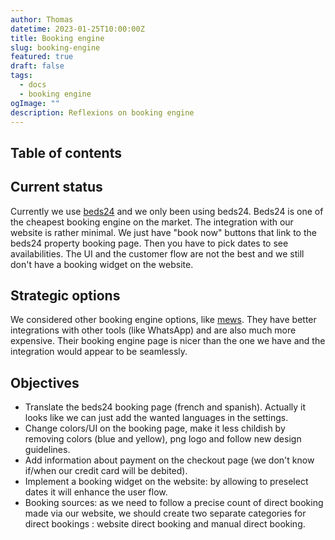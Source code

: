 ```yaml
---
author: Thomas
datetime: 2023-01-25T10:00:00Z
title: Booking engine
slug: booking-engine
featured: true
draft: false
tags:
  - docs
  - booking engine
ogImage: ""
description: Reflexions on booking engine
---
```


## Table of contents

## Current status

Currently we use [beds24](https://beds24.com/) and we only been using beds24. Beds24 is one of the cheapest booking engine on the market. The integration with our website is rather minimal. We just have "book now" buttons that link to the beds24 property booking page. Then you have to pick dates to see availabilities. The UI and the customer flow are not the best and we still don't have a booking widget on the website.

## Strategic options

We considered other booking engine options, like [mews](https://www.mews.com/en). They have better integrations with other tools (like WhatsApp) and are also much more expensive. Their booking engine page is nicer than the one we have and the integration would appear to be seamlessly.

## Objectives

- Translate the beds24 booking page (french and spanish). Actually it looks like we can just add the wanted languages in the settings.
- Change colors/UI on the booking page, make it less childish by removing colors (blue and yellow), png logo and follow new design guidelines.
- Add information about payment on the checkout page (we don't know if/when our credit card will be debited).
- Implement a booking widget on the website: by allowing to preselect dates it will enhance the user flow.
- Booking sources: as we need to follow a precise count of direct booking made via our website, we should create two separate categories for direct bookings : website direct booking and manual direct booking.
